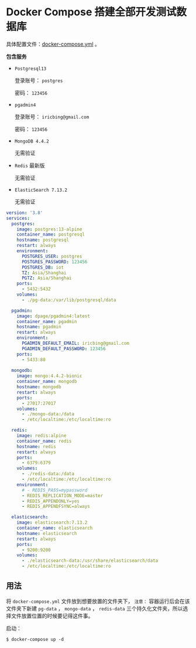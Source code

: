 # Docker Compose 搭建全部开发测试数据库

具体配置文件：[docker-compose.yml](assets/files/docker-compose.yml) 。

**包含服务**

* `Postgresql13`

  登录账号： `postgres`

  密码： `123456`

* `pgadmin4`

  登录账号： `iricbing@gmail.com`

  密码： `123456`

* `MongoDB 4.4.2`

  无需验证

* `Redis` 最新版

  无需验证

* `ElasticSearch 7.13.2`

  无需验证

```yml
version: '3.8'
services:
  postgres:
    image: postgres:13-alpine
    container_name: postgresql
    hostname: postgresql
    restart: always
    environment:
      POSTGRES_USER: postgres
      POSTGRES_PASSWORD: 123456
      POSTGRES_DB: iot
      TZ: Asia/Shanghai
      PGTZ: Asia/Shanghai
    ports:
      - 5432:5432
    volumes:
      - ./pg-data:/var/lib/postgresql/data

  pgadmin:
    image: dpage/pgadmin4:latest
    container_name: pgadmin
    hostname: pgadmin
    restart: always
    environment: 
      PGADMIN_DEFAULT_EMAIL: iricbing@gmail.com
      PGADMIN_DEFAULT_PASSWORD: 123456
    ports:
      - 5433:80
      
  mongodb:
    image: mongo:4.4.2-bionic
    container_name: mongodb
    hostname: mongodb
    restart: always
    ports:
      - 27017:27017
    volumes:
      - ./mongo-data:/data
      - /etc/localtime:/etc/localtime:ro

  redis:
    image: redis:alpine
    container_name: redis
    hostname: redis
    restart: always
    ports:
      - 6379:6379
    volumes:
      - ./redis-data:/data
      - /etc/localtime:/etc/localtime:ro
    environment:
      # - REDIS_PASS=mypassword
      - REDIS_REPLICATION_MODE=master
      - REDIS_APPENDONLY=yes
      - REDIS_APPENDFSYNC=always

  elasticsearch:
    image: elasticsearch:7.13.2
    container_name: elasticsearch
    hostname: elasticsearch
    restart: always
    ports:
      - 9200:9200
    volumes:
      - ./elasticsearch-data:/usr/share/elasticsearch/data
      - /etc/localtime:/etc/localtime:ro
```

## 用法

将 `docker-compose.yml` 文件放到想要放置的文件夹下， `注意：` 容器运行后会在该文件夹下新建 `pg-data` ， `mongo-data` ， `redis-data` 三个持久化文件夹，所以选择文件放置位置的时候要记得这件事。

启动：

```shell
$ docker-compose up -d
```
